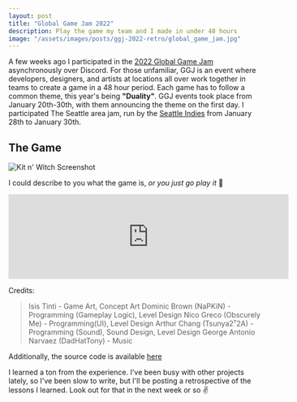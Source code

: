 ```yaml
---
layout: post
title: "Global Game Jam 2022"
description: Play the game my team and I made in under 48 hours
image: "/assets/images/posts/ggj-2022-retro/global_game_jam.jpg"
---
```


A few weeks ago I participated in the [2022 Global Game Jam](https://globalgamejam.org) asynchronously over Discord. For those unfamiliar, GGJ is an event where developers, designers, and artists at locations all over work together in teams to create a game in a 48 hour period. Each game has to follow a common theme, this year's being **"Duality"**. GGJ events took place from January 20th-30th, with them announcing the theme on the first day. I participated The Seattle area jam, run by the [Seattle Indies](https://www.seattleindies.org/) from January 28th to January 30th. 

## The Game

![Kit n' Witch Screenshot]({{site.baseurl}}/assets/images/posts/ggj-2022-retro/game_screenshot.PNG) 

I could describe to you what the game is, *or you just go play it* 👀

<iframe src="https://itch.io/embed/1375323" height="167" width="552" frameborder="0"><a href="https://obscurelymegaming.itch.io/kit-n-witch">Kit n&#039; Witch by ObscurelyMeGaming</a></iframe>

Credits:
> Isis Tinti - Game Art, Concept Art
> Dominic Brown (NaPKiN) - Programming (Gameplay Logic), Level Design
> Nico Greco (Obscurely Me) - Programming(UI), Level Design
> Arthur Chang  (Tsunya2⁷2A) - Programming (Sound), Sound Design, Level Design
> George Antonio Narvaez (DadHatTony) - Music

Additionally, the source code is available [here](https://github.com/obscurelyme/GGJ-2022-Duality)

I learned a ton from the experience. I've been busy with other projects lately, so I've been slow to write, but I'll be posting a retrospective of the lessons I learned. Look out for that in the next week or so ✌️
